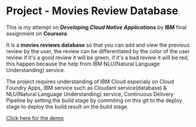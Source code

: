 # Project - Movies Review Database

This is my attempt on ***Developing Cloud Native Applications*** by **IBM** final assignment on **Coursera**.

It is a **movies reviews database** so that you can add and view the previous review by the user, the review can be differentiated by the color of the user review if it's a good review it will be green, if it's a bad review it will be red, this happen because the help from IBM NLU(Natural Language Understanding) service.

The project requires understanding of IBM Cloud especialy on Cloud Foundry Apps, IBM service such as Cloudant service(database) & NLU(Natural Language Understanding) service, Continuous Delivery Pipeline by setting the build stage by commiting on this git to the deploy stage to deploy the build result on the build stage.

[Click here for the demo](https://movies-reviews-database-575.mybluemix.net/)
